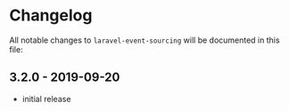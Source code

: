 # Changelog

All notable changes to `laravel-event-sourcing` will be documented in this file:

## 3.2.0 - 2019-09-20

- initial release
